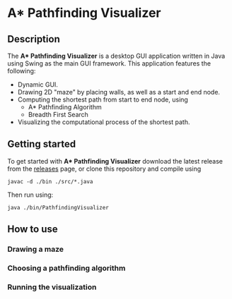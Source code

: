 # A* Pathfinding Visualizer

## Description

The __A* Pathfinding Visualizer__ is a desktop GUI application written in Java using Swing as the main GUI framework.
This application features the following:
- Dynamic GUI.
- Drawing 2D "maze" by placing walls, as well as a start and end node.
- Computing the shortest path from start to end node, using
  - A* Pathfinding Algorithm
  - Breadth First Search
- Visualizing the computational process of the shortest path.

## Getting started

To get started with __A* Pathfinding Visualizer__ download the latest release from the [releases](www.google.com) page, or clone this repository and compile using
```
javac -d ./bin ./src/*.java
```
Then run using:
```
java ./bin/PathfindingVisualizer
```

## How to use

### Drawing a maze

### Choosing a pathfinding algorithm

### Running the visualization
